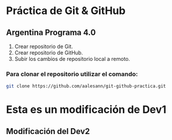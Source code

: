 # Práctica de Git & GitHub

## Argentina Programa 4.0

1. Crear repositorio de Git.
2. Crear repositorio de GitHub.
3. Subir los cambios de repositorio local a remoto.

### Para clonar el repositorio utilizar el comando:

```bash
git clone https://github.com/aalesann/git-github-practica.git
```

# Esta es un modificación de Dev1

## Modificación del Dev2